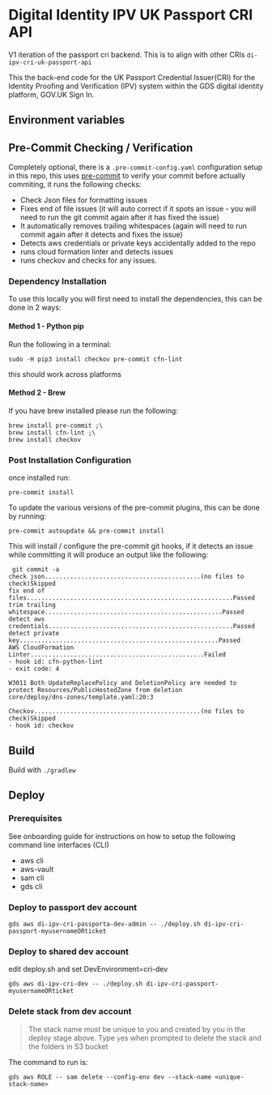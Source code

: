 # Digital Identity IPV UK Passport CRI API
V1 iteration of the passport cri backend. This is to align with other CRIs
`di-ipv-cri-uk-passport-api`

This the back-end code for the UK Passport Credential Issuer(CRI) for the Identity Proofing and Verification (IPV) system within the GDS digital identity platform, GOV.UK Sign In.

## Environment variables

## Pre-Commit Checking / Verification

Completely optional, there is a `.pre-commit-config.yaml` configuration setup in this repo, this uses [pre-commit](https://pre-commit.com/) to verify your commit before actually commiting, it runs the following checks:

* Check Json files for formatting issues
* Fixes end of file issues (it will auto correct if it spots an issue - you will need to run the git commit again after it has fixed the issue)
* It automatically removes trailing whitespaces (again will need to run commit again after it detects and fixes the issue)
* Detects aws credentials or private keys accidentally added to the repo
* runs cloud formation linter and detects issues
* runs checkov and checks for any issues.

### Dependency Installation
To use this locally you will first need to install the dependencies, this can be done in 2 ways:

#### Method 1 - Python pip

Run the following in a terminal:

```
sudo -H pip3 install checkov pre-commit cfn-lint
```

this should work across platforms

#### Method 2 - Brew

If you have brew installed please run the following:

```
brew install pre-commit ;\
brew install cfn-lint ;\
brew install checkov
```

### Post Installation Configuration
once installed run:
```
pre-commit install
```

To update the various versions of the pre-commit plugins, this can be done by running:

```
pre-commit autoupdate && pre-commit install
```

This will install / configure the pre-commit git hooks,  if it detects an issue while committing it will produce an output like the following:

```
 git commit -a
check json...........................................(no files to check)Skipped
fix end of files.........................................................Passed
trim trailing whitespace.................................................Passed
detect aws credentials...................................................Passed
detect private key.......................................................Passed
AWS CloudFormation Linter................................................Failed
- hook id: cfn-python-lint
- exit code: 4

W3011 Both UpdateReplacePolicy and DeletionPolicy are needed to protect Resources/PublicHostedZone from deletion
core/deploy/dns-zones/template.yaml:20:3

Checkov..............................................(no files to check)Skipped
- hook id: checkov
```

## Build

Build with `./gradlew`

## Deploy

### Prerequisites

See onboarding guide for instructions on how to setup the following command line interfaces (CLI)
- aws cli
- aws-vault
- sam cli
- gds cli

### Deploy to passport dev account

`gds aws di-ipv-cri-passporta-dev-admin -- ./deploy.sh di-ipv-cri-passport-myusernameORticket`

### Deploy to shared dev account

edit deploy.sh and set DevEnvironment=cri-dev

`gds aws di-ipv-cri-dev -- ./deploy.sh di-ipv-cri-passport-myusernameORticket`

### Delete stack from dev account
> The stack name *must* be unique to you and created by you in the deploy stage above.
> Type `y`es when prompted to delete the stack and the folders in S3 bucket

The command to run is:

`gds aws ROLE -- sam delete --config-env dev --stack-name <unique-stack-name>`